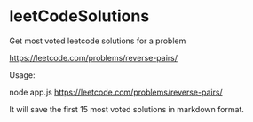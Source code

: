 # leetCodeSolutions
Get most voted leetcode solutions for a problem

https://leetcode.com/problems/reverse-pairs/

Usage: 

node app.js https://leetcode.com/problems/reverse-pairs/


It will save the first 15 most voted solutions in markdown format.
